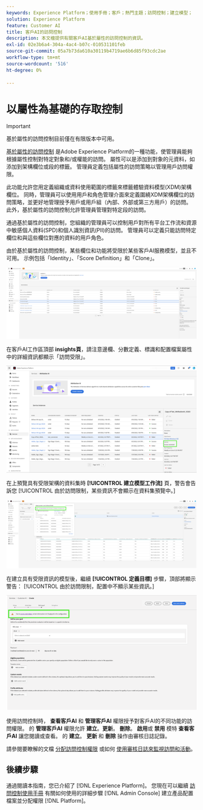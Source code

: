 ```yaml
---
keywords: Experience Platform；使用手冊；客戶；熱門主題；訪問控制；建立模型；
solution: Experience Platform
feature: Customer AI
title: 客戶AI的訪問控制
description: 本文檔提供有關客戶AI基於屬性的訪問控制的資訊。
exl-id: 02e3b6a4-304a-4ac4-b07c-010531101feb
source-git-commit: 05a7b73da610a30119b4719ae6b6d85f93cdc2ae
workflow-type: tm+mt
source-wordcount: '516'
ht-degree: 0%

---
```


# 以屬性為基礎的存取控制

>[!IMPORTANT]
>
>基於屬性的訪問控制目前僅在有限版本中可用。

[基於屬性的訪問控制](../../../access-control/abac/overview.md) 是Adobe Experience Platform的一種功能，使管理員能夠根據屬性控制對特定對象和/或權能的訪問。 屬性可以是添加到對象的元資料，如添加到架構欄位或段的標籤。 管理員定義包括屬性的訪問策略以管理用戶訪問權限。

此功能允許您用定義組織或資料使用範圍的標籤來標籤體驗資料模型(XDM)架構欄位。 同時，管理員可以使用用戶和角色管理介面來定義圍繞XDM架構欄位的訪問策略，並更好地管理授予用戶或用戶組（內部、外部或第三方用戶）的訪問。 此外，基於屬性的訪問控制允許管理員管理對特定段的訪問。

通過基於屬性的訪問控制，您組織的管理員可以控制用戶對所有平台工作流和資源中敏感個人資料(SPD)和個人識別資訊(PII)的訪問。 管理員可以定義只能訪問特定欄位和與這些欄位對應的資料的用戶角色。

由於基於屬性的訪問控制，某些欄位和功能將受限於某些客戶AI服務模型，並且不可用。 示例包括「Identity」、「Score Definition」和「Clone」。

![突出顯示服務模型結果的受限欄位的客戶AI工作區。](../images/user-guide/unavailable-functionalities.png)

在客戶AI工作區頂部 **insights頁**，請注意邊欄、分數定義、標識和配置檔案屬性中的詳細資訊都顯示「訪問受限」。

![突出顯示了模式的受限欄位的Customer AI工作區。](../images/user-guide/access-restricted.png)

在上預覽具有受限架構的資料集時 **[!UICONTROL 建立模型工作流]** 頁，警告會告訴您 [!UICONTROL 由於訪問限制，某些資訊不會顯示在資料集預覽中。]

![突出顯示了預覽資料集的受限欄位的客戶AI工作區，其中包含受限架構結果。](../images/user-guide/restricted-dataset-preview-save-and-exit-cai.png)

在建立具有受限資訊的模型後，繼續 **[!UICONTROL 定義目標]** 步驟，頂部將顯示警告： [!UICONTROL 由於訪問限制，配置中不顯示某些資訊。]

![突出顯示服務模型結果的受限欄位的客戶AI工作區。](../images/user-guide/information-not-displayed-save-and-exit.png)

使用訪問控制時， **查看客戶AI** 和 **管理客戶AI** 權限授予對客戶AI的不同功能的訪問權限。 的 **管理客戶AI** 權限允許 **建立**。**更新**。 **刪除**。 **啟用**&#x200B;或 **禁用** 模特 **查看客戶AI** 讓您閱讀或查看。 的 **建立**。 **更新** 和 **刪除** 操作由審核日誌記錄。

請參閱要瞭解的文檔 [分配訪問控制權限](../../../access-control/home.md) 或如何 [使用審核日誌來監視訪問和活動](../../../landing/governance-privacy-security/audit-logs/overview.md)。

## 後續步驟

通過閱讀本指南，您已介紹了 [!DNL Experience Platform]。 您現在可以繼續 [訪問控制使用手冊](../overview.md) 有關如何使用的詳細步驟 [!DNL Admin Console] 建立產品配置檔案並分配權限 [!DNL Platform]。
